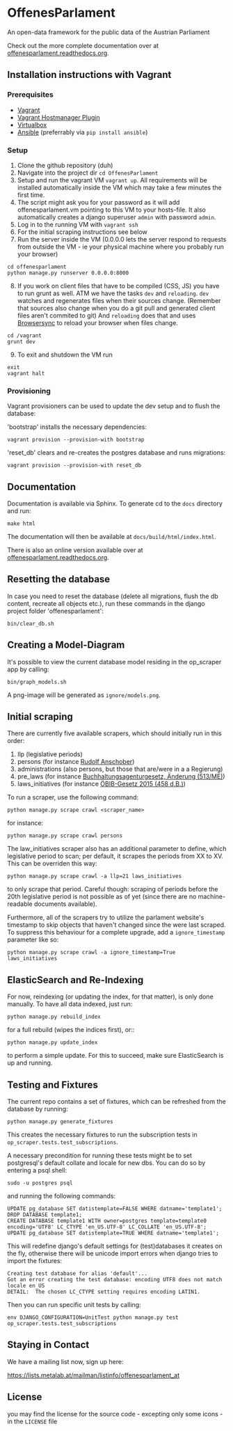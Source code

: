 # OffenesParlament

An open-data framework for the public data of the Austrian Parliament

Check out the more complete documentation over at [offenesparlament.readthedocs.org](http://offenesparlament.readthedocs.org/en/latest/).

## Installation instructions with Vagrant

### Prerequisites

- [Vagrant](https://docs.vagrantup.com/v2/installation/index.html)
- [Vagrant Hostmanager Plugin](https://github.com/smdahlen/vagrant-hostmanager)
- [Virtualbox](https://www.virtualbox.org/)
- [Ansible](http://docs.ansible.com/ansible/intro_installation.html#installing-the-control-machine) (preferrably via `pip install ansible`)


### Setup

1. Clone the github repository (duh)
2. Navigate into the project dir `cd OffenesParlament`
3. Setup and run the vagrant VM `vagrant up`. All requirements will be
   installed automatically inside the VM which may take a few minutes
   the first time.
4. The script might ask you for your password as it will add
   offenesparlament.vm pointing to this VM to your hosts-file. It also
   automatically creates a django superuser `admin` with password `admin`.
5. Log in to the running VM with `vagrant ssh`
6. For the initial scraping instructions see below
7. Run the server inside the VM (0.0.0.0 lets the server respond to
   requests from outside the VM - ie your physical machine where you
   probably run your browser)

 ```
 cd offenesparlament
 python manage.py runserver 0.0.0.0:8000
 ```

8. If you work on client files that have to be compiled (CSS, JS) you
   have to run grunt as well. ATM we have the tasks `dev` and `reloading`.
   `dev` watches and regenerates files when their sources change.
   (Remember that sources also change when you do a git pull and
   generated client files aren't commited to git) And `reloading` does
   that and uses [Browsersync](http://www.browsersync.io/) to reload your browser when files
   change.

 ```
 cd /vagrant
 grunt dev
 ```

9. To exit and shutdown the VM run

 ```
 exit
 vagrant halt
 ```

### Provisioning

Vagrant provisioners can be used to update the dev setup and to flush the database:

'bootstrap' installs the necessary dependencies:

 ```
 vagrant provision --provision-with bootstrap
 ```

'reset_db' clears and re-creates the postgres database and runs migrations:

 ```
 vagrant provision --provision-with reset_db
 ```

## Documentation

Documentation is available via Sphinx. To generate cd to the `docs` directory and run:

```
make html
```

The documentation will then be available at ``docs/build/html/index.html``.

There is also an online version available over at [offenesparlament.readthedocs.org](http://offenesparlament.readthedocs.org/en/latest/).

## Resetting the database

In case you need to reset the database (delete all migrations, flush the db content, recreate all objects etc.), run these commands in the django project folder 'offenesparlament':

```
bin/clear_db.sh
```

## Creating a Model-Diagram

It's possible to view the current database model residing in the op_scraper app by calling:

```
bin/graph_models.sh
```

A png-image will be generated as ``ignore/models.png``.

## Initial scraping

There are currently five available scrapers, which should initially run in this order:

1. llp (legislative periods)
2. persons (for instance [Rudolf Anschober](http://www.parlament.gv.at/WWER/PAD_00024/index.shtml))
3. administrations (also persons, but those that are/were in a a Regierung)
4. pre_laws (for instance [Buchhaltungsagenturgesetz, Änderung (513/ME)](http://www.parlament.gv.at/PAKT/VHG/XXIV/ME/ME_00513/index.shtml))
5. laws_initiatives (for instance [ÖBIB-Gesetz 2015 (458 d.B.)](http://www.parlament.gv.at/PAKT/VHG/XXV/I/I_00458/index.shtml))

To run a scraper, use the following command:

```
python manage.py scrape crawl <scraper_name>
```

for instance:

```
python manage.py scrape crawl persons
```

The law_initiatives scraper also has an additional parameter to define, which legislative period to scan; per default, it scrapes the periods from XX to XV. This can be overriden this way:

```
python manage.py scrape crawl -a llp=21 laws_initiatives
```

to only scrape that period. Careful though: scraping of periods before the 20th legislative period is not possible as of yet (since there are no machine-readable documents available).

Furthermore, all of the scrapers try to utilize the parlament website's timestamp to skip objects that haven't changed since the were last scraped. To suppress this behaviour for a complete upgrade, add a `ignore_timestamp` parameter like so:

```
python manage.py scrape crawl -a ignore_timestamp=True laws_initiatives
```

## ElasticSearch and Re-Indexing

For now, reindexing (or updating the index, for that matter), is only done manually. To have all data indexed, just run:

```
python manage.py rebuild_index
```

for a full rebuild (wipes the indices first), or::

```
python manage.py update_index
```

to perform a simple update. For this to succeed, make sure ElasticSearch is up and running.

## Testing and Fixtures

The current repo contains a set of fixtures, which can be refreshed from the database by running:

```
python manage.py generate_fixtures
```

This creates the necessary fixtures to run the subscription tests in `op_scraper.tests.test_subscriptions`. 

A necessary precondition for running these tests might be to set postgresql's default collate and locale for new dbs. You can do so by entering a psql shell:

```
sudo -u postgres psql
```
and running the following commands:

```
UPDATE pg_database SET datistemplate=FALSE WHERE datname='template1';
DROP DATABASE template1;
CREATE DATABASE template1 WITH owner=postgres template=template0 encoding='UTF8' LC_CTYPE 'en_US.UTF-8' LC_COLLATE 'en_US.UTF-8';
UPDATE pg_database SET datistemplate=TRUE WHERE datname='template1';
```

This will redefine django's default settings for (test)databases it creates on the fly, otherwise there will be unicode import errors when django tries to import the fixtures:

```
Creating test database for alias 'default'...
Got an error creating the test database: encoding UTF8 does not match locale en_US
DETAIL:  The chosen LC_CTYPE setting requires encoding LATIN1.
```

Then you can run specific unit tests by calling:

```
env DJANGO_CONFIGURATION=UnitTest python manage.py test op_scraper.tests.test_subscriptions
```

## Staying in Contact

We have a mailing list now, sign up here:

https://lists.metalab.at/mailman/listinfo/offenesparlament_at


## License

you may find the license for the source code - excepting only some icons - 
in the `LICENSE` file
